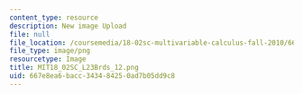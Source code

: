 ```yaml
---
content_type: resource
description: New image Upload
file: null
file_location: /coursemedia/18-02sc-multivariable-calculus-fall-2010/667e8ea6bacc343484250ad7b05dd9c8_MIT18_02SC_L23Brds_12.png
file_type: image/png
resourcetype: Image
title: MIT18_02SC_L23Brds_12.png
uid: 667e8ea6-bacc-3434-8425-0ad7b05dd9c8
---
```

